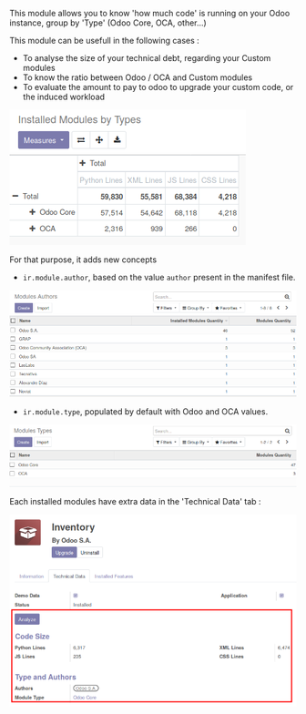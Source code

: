 This module allows you to know 'how much code' is running on your Odoo
instance, group by 'Type' (Odoo Core, OCA, other...)

This module can be usefull in the following cases :

- To analyse the size of your technical debt, regarding your Custom
  modules
- To know the ratio between Odoo / OCA and Custom modules
- To evaluate the amount to pay to odoo to upgrade your custom code, or
  the induced workload

![image](../static/description/installed_modules_by_types.png)

For that purpose, it adds new concepts

- `ir.module.author`, based on the value `author` present in the
  manifest file.

![image](../static/description/module_authors.png)

- `ir.module.type`, populated by default with Odoo and OCA values.

![image](../static/description/module_types.png)

Each installed modules have extra data in the 'Technical Data' tab :

![image](../static/description/module_form.png)
